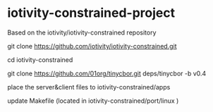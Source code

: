 # iotivity-constrained-project

Based on the iotivity/iotivity-constrained repository 

git clone https://github.com/iotivity/iotivity-constrained.git

cd iotivity-constrained 

git clone https://github.com/01org/tinycbor.git deps/tinycbor -b v0.4

place the server&client files to iotivity-constrained/apps 

update Makefile (located in iotivity-constrained/port/linux )

